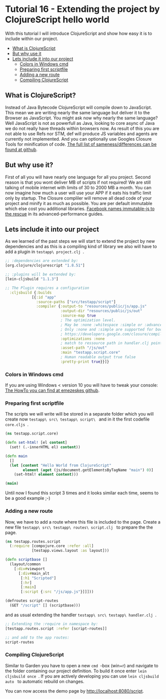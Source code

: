 # Tutorial 16 - Extending the project by ClojureScript hello world
With this tutorial I will introduce ClojureScript and show how easy it is to include within our project.

- [What is ClojureScript](#what-is-clojurescript)
- [But why use it](#but-why-use-it)
- [Lets include it into our project](#lets-include-it-into-our-project)
    - [Colors in Windows cmd](#colors-in-windows-cmd)
    - [Preparing first scriptfile](#preparing-first-scriptfile)
    - [Adding a new route](#adding-a-new-route)
    - [Compiling ClojureScript](#compiling-clojurescript)

## What is ClojureScript?
Instead of Java Bytecode ClojureScript will compile down to JavaScript.
This mean we are writing nearly the same language but deliver it to the Browser as JavaScript.
You might ask now why nearly the same language? Well JavaScript is not as powerfull as Java, looking to core async of Java we do not really have threads within browsers now.
As result of this you are not able to use Refs nor STM, def will produce JS variables and agents are currently not implemented. And you can optionally use Googles Closure Tools for minification of code.
[The full list of sameness/differences can be found at github](https://github.com/clojure/clojurescript/wiki/Differences-from-Clojure).

## But why use it?
First of all you will have nearly one language for all you project.
Second reason is that you wont deliver MB of scripts if not required! We are still talking of mobile internet with limits of 30 to 2000 MB a month.
You can now imagine how much a user will use your APP if it eats his traffic limit only by startup.
The Closure compliler will remove all dead code of your project and minify it as much as possible.
You are per default immutable which else cost you additional libraries.
[Facebook names immutable-js to the rescue](https://facebook.github.io/react/docs/advanced-performance.html#immutable-js-to-the-rescue) in its advanced-performance guides.

## Lets include it into our project
As we learned of the past steps we will start to extend the project by new dependencies and as this is a compiling kind of library we also will have to add a plugin in `testapp\ project.clj `.

```clojure
;; :dependencies are extended by:
[org.clojure/clojurescript "1.8.51"]

;; :plugins will be extended by:
[lein-cljsbuild "1.1.3"]

;; The Plugin requires a configuration
  :cljsbuild {:builds
            [{:id "app"
              :source-paths ["src/testapp/script"]
              :compiler {:output-to "resources/public/js/app.js"
                         :output-dir "resources/public/js/out"
                         :source-map true
                         ; The optimization level.
                         ; May be :none :whitespace :simple or :advanced.
                         ; Only :none and :simple are supported for bootstrapped ClojureScript.
                         ; https://developers.google.com/closure/compiler/docs/compilation_levels
                         :optimizations :none
                         ; match to ressource path in handler.clj pointing to :output-dir
                         :asset-path "/js/out"
                         :main "testapp.script.core"
                         ; Human readable output true false
                         :pretty-print true}}]}

```

### Colors in Windows cmd
If you are using Windows < version 10 you will have to tweak your console:
[The HowTo you can find at emezeskes github](https://github.com/emezeske/lein-cljsbuild#color-coded-output-on-windows).

### Preparing first scriptfile
The scripts we will write will be stored in a separate folder which you will create now `testapp\ src\ testapp\ script\ ` and in it the first codefile `core.cljs `.

```clojure
(ns testapp.script.core)

(defn set-html! [el content]
  (set! (.-innerHTML el) content))

(defn main
  []
  (let [content "Hello World from ClojureScript"
        element (aget (js/document.getElementsByTagName "main") 0)]
    (set-html! element content)))

(main)

```

Until now I found this script 3 times and it looks similar each time, seems to be a good example ;-)

### Adding a new route
Now, we have to add a route where this file is included to the page.
Create a new file `testapp\ src\ testapp\ routes\ script.clj ` to prepare the the page.

```clojure
(ns testapp.routes.script
  (:require [compojure.core :refer :all]
            [testapp.views.layout :as layout]))

(defn scriptbase []
  (layout/common
    [:div#viewport
      [:div#main_alt
       [:h1 "Scripted"]
       [:hr]
       [:main]
       [:script {:src "/js/app.js"}]]]))

(defroutes script-routes
  (GET "/script" [] (scriptbase)))

```

and as usual extending the handler `testapp\ src\ testapp\ handler.clj `.

```clojure
;; Extending the :require in namespace by:
[testapp.routes.script :refer [script-routes]]

;; and add to the app routes:
script-routes

```

### Compiling ClojureScript
Similar to Garden you have to open a new `cmd `-box (win+r) and navigate to the folder containing our project definition.
To build it once enter `lein cljsbuild once `. If you are actively developing you can use `lein cljsbuild auto ` to automatic rebuild on changes.

You can now access the demo page by [http://localhost:8080/script](http://localhost:8080/script).
